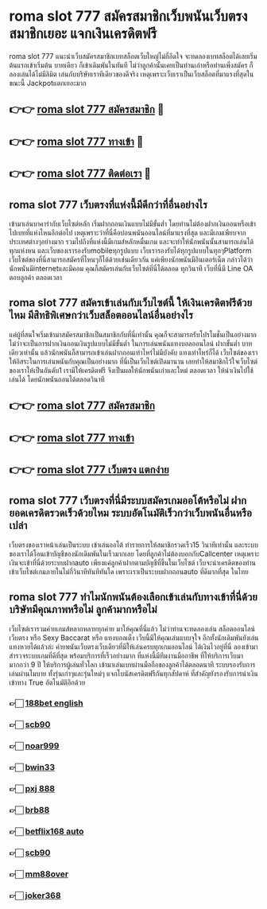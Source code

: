 # roma slot 777 สมัครสมาชิกเว็บพนันเว็บตรง สมาชิกเยอะ แจกเงินเครดิตฟรี

roma slot 777 แนะนำเว็บสมัครสมาชิกเบทสล็อตเว็บใหญ่ไม่กี่อึดใจ จะทดลองเบทสล็อตได้เลยเริ่มต้นแรกเข้าเริ่มต้น บาทเดียว ก็เข้าเดิมพันในทันที ไม่ว่าลูกค้านั้นเคยเป็นท่านเก่าหรือท่านเพิ่งสมัคร ก็ลองเล่นได้ไม่มีลิมิต เล่นกับบริษัทเราทีเดียวของดีจริง เหตุเพราะเว็บเราเป็นเว็บสล็อตที่มาแรงที่สุดในขณะนี้ Jackpotแตกเยอะมาก

## 👉👉 [roma slot 777 สมัครสมาชิก](https://bit.ly/3Ckzg5n) 🎰
## 👉👉 [roma slot 777 ทางเข้า](https://bit.ly/3Ckzg5n) 🎰
## 👉👉 [roma slot 777 ติดต่อเรา](https://bit.ly/3Ckzg5n) 🎰

## roma slot 777 เว็บตรงที่แห่งนี้มีดีกว่าที่อื่นอย่างไร
เข้ามาเล่นบาคาร่ากับเว็บไซต์หลัก เริ่มฝากถอนเงินแบบไม่มีขั้นต่ำ โดยท่านไม่ต้องฝากเงินถอนหรือเข้าไปเบทที่แห่งไหนอีกต่อไป เหตุเพราะว่าที่นี่คือบ่อนพนันออนไลน์ที่มาแรงที่สุด และมีเกมเพียบจากประเทศต่างๆอย่างมาก รวมไปถึงที่แห่งนี้มีเกมส์หลักหมื่นเกม และจะทำให้นักพนันนั้นสามารถเล่นได้ทุกแห่งหน และเว็บของเรารองรับmobileทุกรูปแบบ เว็บเรารองรับได้ทุกรูปแบบในทุกๆPlatform เว็บไซต์ของที่นี่สามารถสมัครที่ไหนๆก็ได้ด้วยเช่นเดียวกัน แค่เพียงนักพนันมีอินเตอร์เน็ต กล่าวได้ว่านักพนันมีinternetและมีคอม คุณก็สมัครเล่นกับเว็บไซต์ที่นี่ได้ตลอด ทุกวินาที เว็บที่นี่มี Line OA ตอบลูกค้า ตลอดเวลา

## roma slot 777 สมัครเข้าเล่นกับเว็บไซต์นี้ ให้เงินเครดิตฟรีด้วยไหม มีสิทธิพิเศษกว่าเว็บสล็อตออนไลน์อื่นอย่างไร
แค่ผู้ที่สนใจเริ่มเข้ามาสมัครสมาชิกเป็นสมาชิกกับที่นี่เท่านั้น คุณก็จะสามารถรับโปรโมชั่นเป็นอย่างมาก ไม่ว่าจะเป็นการฝากเงินถอนเงินรูปแบบไม่มีขั้นต่ำ ในการเล่นพนันแทงบอลออนไลน์ ฝากขั้นต่ำ บาทเดียวเท่านั้น แล้วนักพนันก็สามารถเข้าเล่นฝากถอนเท่าไหร่ไม่มีบังคับ แทงเท่าไหร่ก็ได้ เว็บไซต์ของเราให้อิสระในการเล่นพนันกับคุณเป็นอย่างมาก ที่นี่เป็นเว็บไซต์เปิดมานาน เลยทำให้สมาชิกไว้ใจเว็บไซต์ของเราให้เป็นอันดับ1 เรามีให้เครดิตฟรี จึงเป็นผลให้นักพนันเก่าและใหม่ ตลอดเวลา ให้นำเงินไปใช้เล่นได้ โดยนักพนันถอนได้ตลอดวินาที

## 👉👉 [roma slot 777 สมัครสมาชิก](https://bit.ly/3Ckzg5n)
## 👉👉 [roma slot 777 ทางเข้า](https://bit.ly/3Ckzg5n)
## 👉👉 [roma slot 777 เว็บตรง แตกง่าย](https://bit.ly/3Ckzg5n)

## roma slot 777 เว็บตรงที่นี่มีระบบสมัครเกมออโต้หรือไม่ ฝากยอดเครดิตรวดเร็วด้วยไหม ระบบอัตโนมัติเร็วกว่าเว็บพนันอื่นหรือเปล่า
เว็บตรงของเราหน้าเล่นเป็นระบบ เข้าเล่นออโต้ ทำรายการให้สมาชิกรวดเร็ว15 วินาทีเท่านั้น และระบบของเราได้โอนเข้าบัญชีของนักเดิมพันในเร็วมากเลย โดยที่ลูกค้าไม่ต้องบอกกับCallcenter เหตุเพราะเงินจะเข้าที่นี่ด้วยระบบฝากauto เพียงแค่ลูกค้าฝากตามบัญชีที่ขึ้นในเว็บไซต์ เว็บจะนำเครดิตของท่านเข้าเว็บไซต์เกมภายในไม่กี่วินาทีทันทีทันใด เพราะเราเป็นระบบฝากถอนauto ที่ดีมากที่สุด ในไทย

## roma slot 777 ทำไมนักพนันต้องเลือกเข้าเล่นกับทางเข้าที่นี่ด้วย บริษัทมีคุณภาพหรือไม่ ลูกค้ามากหรือไม่
เว็บไซต์เรารวมค่ายเกมส์หลากหลายทุกค่าย มาให้คุณที่นี่แล้ว ไม่ว่าท่านจะทดลองเล่น สล็อตออนไลน์เว็บตรง หรือ Sexy Baccarat หรือ แทงบอลเต็ง เว็บนี้มีให้คุณเล่นแบบจุใจ อีกทั้งนักเดิมพันยังเล่นแทงหวยได้แล้วล่ะ ค่ายพนันเว็บตรงเว็บเดียวที่มีให้เล่นครบทุกเกมออนไลน์ ได้เงินไวอยู่ที่นี่ ลองเข้ามาสำรวจระบบเกมที่ดีที่สุด พร้อมบริการที่เร็วอย่างมาก ที่แห่งนี้มีทีมงานมืออาชีพ ที่ให้บริการเว็บมามากกว่า 9 ปี ให้บริการผู้เล่นทั่วโลก เข้ามาเล่นเบทผ่านมือถือของลูกค้าได้ตลอดนาที ระบบรองรับการเล่นผ่านโมบาย ทั้งรุ่นเก่าๆและรุ่นใหม่ๆ แจกโบนัสเครดิตฟรีกันทุกสัปดาห์ ที่สำคัญยังรองรับการนำเงินเข้าทาง True อัตโนมัติอีกด้วย

### 👉🏻 [188bet english](https://atom.io/packages/188betenglish)
### 👉🏻 [scb90](https://atom.io/packages/scb90)
### 👉🏻 [noar999](https://atom.io/packages/noar999)
### 👉🏻 [bwin33](https://atom.io/packages/bwin33)
### 👉🏻 [pxj 888](https://atom.io/packages/pxj888)
### 👉🏻 [brb88](https://atom.io/packages/brb88)
### 👉🏻 [betflix168 auto](https://atom.io/packages/betflix168auto)
### 👉🏻 [scb90](https://atom.io/packages/scb90)
### 👉🏻 [mm88over](https://atom.io/packages/mm88over)
### 👉🏻 [joker368](https://atom.io/packages/joker368)
